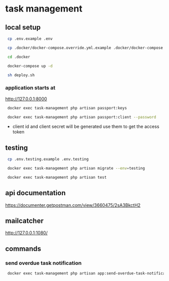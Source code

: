 # task management

## local setup

```bash
 cp .env.example .env
```

```bash
 cp .docker/docker-compose.override.yml.example .docker/docker-compose.override.yml
```

```bash
 cd .docker
```

```bash
 docker-compose up -d
```

```bash
 sh deploy.sh
```

### application starts at

 http://127.0.0.1:8000


```bash
 docker exec task-management php artisan passport:keys
```

```bash
 docker exec task-management php artisan passport:client --password
```
- client id and client secret will be generated use them to get the access token

## testing
```bash
 cp .env.testing.example .env.testing
```
```bash
 docker exec task-management php artisan migrate --env=testing
```
```bash
 docker exec task-management php artisan test
```

## api documentation
https://documenter.getpostman.com/view/3660475/2sA3BkctH2

## mailcatcher
 http://127.0.0.1:1080/

## commands

### send overdue task notification
```bash
 docker exec task-management php artisan app:send-overdue-task-notification
```